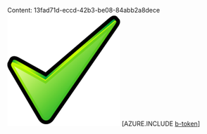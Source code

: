Content: 13fad71d-eccd-42b3-be08-84abb2a8dece![image](c2ce0c8f-8cd0-465c-bca0-3cd404bd9bf8.png)
[AZURE.INCLUDE [b-token](c2dc4908-b0ca-4e63-b2a4-2bd5755f9090.md)]
